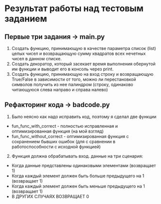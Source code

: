# Результат работы над тестовым заданием
## Первые три задания -> main.py
1. Создать функцию, принимающую в качестве параметра список (list) целых чисел и возвращающую сумму квадратов всех нечетных чисел в данном списке.
2. Создать декоратор, который засекает время выполнения обернутой им функции и выводит его в консоль через print.
3. Создать функцию, принимающую на вход строку и возвращающую True/False в зависимости от того, можно ли перестановкой символов получить из нее палиндром (строку, одинаково читающуюся слева направо и справа налево)
## Рефакторинг кода -> badcode.py
1. Было неясно как надо исправить код, поэтому я сделал две функции
  * fun_func_with_correct - полностью исправленная и оптимизированная функция (на мой взгляд)
  * fun_func_without_correct -  оптимизированная функция с сохранением бывших ошибок (для с сравнении в работоспособности с исходной функцией)
2. Функция должна обрабатывать вход. данные на три сценария:
  * Когда данные представлены одинаковыми элементами (возвращает 1)
  * Когда каждый элемент должен  быть больше предыдущего на 1 (возвращает 1)
  * Когда каждый элемент должен  быть меньше предыдущего на 1 (возвращает 1)
  * В ДРУГИХ СЛУЧАЯХ ВОЗВРАЩАЕТ 0
